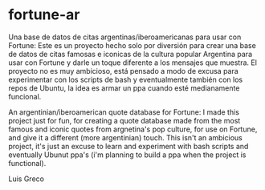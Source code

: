 # fortune-ar
Una base de datos de citas argentinas/iberoamericanas para usar con Fortune:
Este es un proyecto hecho solo por diversión para crear una base de datos de citas famosas e iconicas de la cultura popular Argentina para usar con Fortune y darle un toque diferente a los mensajes que muestra.
El proyecto no es muy ambicioso, está pensado a modo de excusa para experimentar con los scripts de bash y eventualmente también con los repos de Ubuntu, la idea es armar un ppa cuando esté medianamente funcional.

An argentinian/iberoamerican quote database for Fortune:
I made this project just for fun, for creating a quote database made from the most famous and iconic quotes from argnetina's pop culture, for use on Fortune, and give it a different (more argentinian) touch.
This isn't an ambicious project, it's just an excuse to learn and experiment with bash scripts and eventually Ubunut ppa's (i'm planning to build a ppa when the project is functional).

Luis Greco
